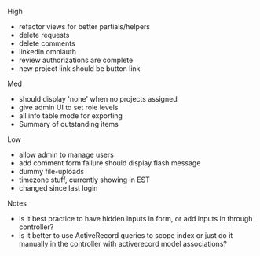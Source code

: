 High
- refactor views for better partials/helpers
- delete requests
- delete comments
- linkedin omniauth
- review authorizations are complete
- new project link should be button link

Med
- should display 'none' when no projects assigned
- give admin UI to set role levels
- all info table mode for exporting
- Summary of outstanding items

Low
- allow admin to manage users
- add comment form failure should display flash message
- dummy file-uploads
- timezone stuff, currently showing in EST
- changed since last login


Notes
- is it best practice to have hidden inputs in form, or add inputs in through controller?
- is it better to use ActiveRecord queries to scope index or just do it manually
in the controller with activerecord model associations?
